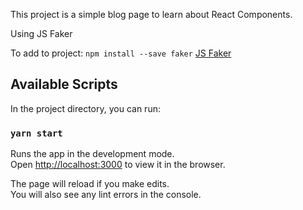 This project is a simple blog page to learn about React Components.

Using JS Faker

To add to project: `npm install --save faker`
[JS Faker](https://github.com/marak/Faker.js/)

## Available Scripts

In the project directory, you can run:

### `yarn start`

Runs the app in the development mode.<br />
Open [http://localhost:3000](http://localhost:3000) to view it in the browser.

The page will reload if you make edits.<br />
You will also see any lint errors in the console.